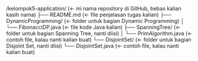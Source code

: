 /kelompok5-application/   (← ini nama repository di GitHub, bebas kalian kasih nama)
├── README.md              (← file penjelasan tugas kalian)
├── DynamicProgramming/    (← folder untuk bagian Dynamic Programming)
│   └── FibonacciDP.java   (← file kode Java kalian)
├── SpanningTree/          (← folder untuk bagian Spanning Tree, nanti diisi)
│   └── PrimAlgorithm.java (← contoh file, kalau nanti kalian buat)
└── DisjointSet/           (← folder untuk bagian Disjoint Set, nanti diisi)
    └── DisjointSet.java   (← contoh file, kalau nanti kalian buat)

